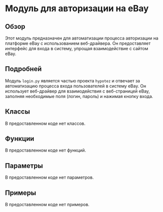 # Модуль для авторизации на eBay

## Обзор

Этот модуль предназначен для автоматизации процесса авторизации на платформе eBay с использованием веб-драйвера. Он предоставляет интерфейс для входа в систему, упрощая взаимодействие с сайтом eBay.

## Подробней

Модуль `login.py` является частью проекта `hypotez` и отвечает за автоматизацию процесса входа пользователей в систему eBay. Он использует веб-драйвер для взаимодействия с веб-страницей eBay, заполняя необходимые поля (логин, пароль) и нажимая кнопку входа.

## Классы

В предоставленном коде нет классов.

## Функции

В предоставленном коде нет функций.

## Параметры

В предоставленном коде нет параметров.

## Примеры

В предоставленном коде нет примеров.